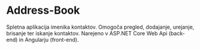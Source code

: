 # Address-Book

Spletna aplikacija imenika kontaktov. Omogoča pregled, dodajanje, urejanje, brisanje ter iskanje kontaktov.
Narejeno v ASP.NET Core Web Api (back-end) in Angularju (front-end).

